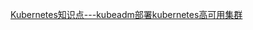 [Kubernetes知识点---kubeadm部署kubernetes高可用集群](https://linuxwt.com/kuberneteszhi-shi-dian-kubeadmbu-shu-kubernetesgao-ke-yong-ji-qun/)   
